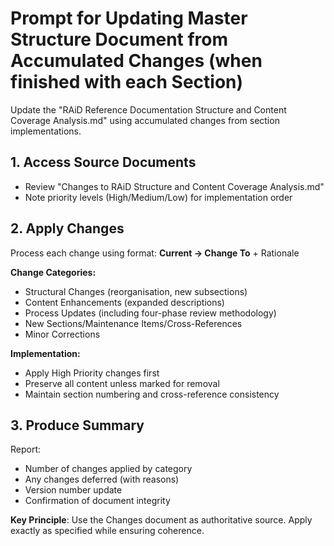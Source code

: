 # Prompt for Updating Master Structure Document from Accumulated Changes (when finished with each Section)

Update the "RAiD Reference Documentation Structure and Content Coverage Analysis.md" using accumulated changes from section implementations.

## 1. Access Source Documents
- Review "Changes to RAiD Structure and Content Coverage Analysis.md" 
- Note priority levels (High/Medium/Low) for implementation order

## 2. Apply Changes
Process each change using format: **Current → Change To** + Rationale

**Change Categories:**
- Structural Changes (reorganisation, new subsections)
- Content Enhancements (expanded descriptions)
- Process Updates (including four-phase review methodology)
- New Sections/Maintenance Items/Cross-References
- Minor Corrections

**Implementation:**
- Apply High Priority changes first
- Preserve all content unless marked for removal
- Maintain section numbering and cross-reference consistency

## 3. Produce Summary
Report:
- Number of changes applied by category
- Any changes deferred (with reasons)
- Version number update
- Confirmation of document integrity

**Key Principle**: Use the Changes document as authoritative source. Apply exactly as specified while ensuring coherence.